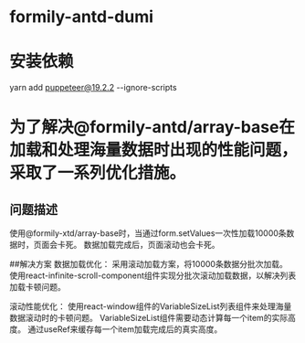 # formily-antd-dumi

# 安装依赖
yarn add puppeteer@19.2.2 --ignore-scripts

# 为了解决@formily-antd/array-base在加载和处理海量数据时出现的性能问题，采取了一系列优化措施。

## 问题描述
使用@formily-xtd/array-base时，当通过form.setValues一次性加载10000条数据时，页面会卡死。
数据加载完成后，页面滚动也会卡死。

##解决方案
数据加载优化：
采用滚动加载方案，将10000条数据分批次加载。
使用react-infinite-scroll-component组件实现分批次滚动加载数据，以解决列表加载卡顿问题。

滚动性能优化：
使用react-window组件的VariableSizeList列表组件来处理海量数据滚动时的卡顿问题。
VariableSizeList组件需要动态计算每一个item的实际高度。
通过useRef来缓存每一个item加载完成后的真实高度。
